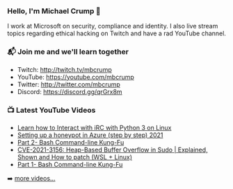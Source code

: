### Hello, I'm Michael Crump 👋

I work at Microsoft on security, compliance and identity. I also live stream topics regarding ethical hacking on Twitch and have a rad YouTube channel. 

### 📬 Join me and we'll learn together

- Twitch: http://twitch.tv/mbcrump
- YouTube: https://youtube.com/mbcrump
- Twitter: http://twitter.com/mbcrump
- Discord: https://discord.gg/qrGrx8m

### 📺 Latest YouTube Videos

<!-- YOUTUBE:START -->
- [Learn how to Interact with iRC with Python 3 on Linux](https://www.youtube.com/watch?v=pqG_8nTmA3E)
- [Setting up a honeypot in Azure (step by step) 2021](https://www.youtube.com/watch?v=XDSar2i4s-s)
- [Part 2- Bash Command-line Kung-Fu](https://www.youtube.com/watch?v=fWDq3P1Dhdw)
- [CVE-2021-3156: Heap-Based Buffer Overflow in Sudo | Explained, Shown and How to patch (WSL + Linux)](https://www.youtube.com/watch?v=iRIXXUNkgAM)
- [Part 1- Bash Command-line Kung-Fu](https://www.youtube.com/watch?v=gSJLdT9GVlM)
<!-- YOUTUBE:END -->

➡️ [more videos...](https://youtube.com/mbcrump)


